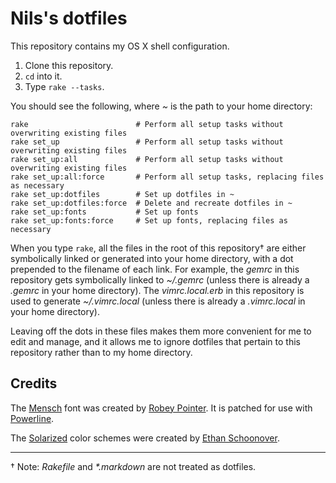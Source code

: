 Nils's dotfiles
===============

This repository contains my OS X shell configuration.

1. Clone this repository.
2. `cd` into it.
3. Type `rake --tasks`.

You should see the following, where _~_ is the path to your home directory:

    rake                        # Perform all setup tasks without overwriting existing files
    rake set_up                 # Perform all setup tasks without overwriting existing files
    rake set_up:all             # Perform all setup tasks without overwriting existing files
    rake set_up:all:force       # Perform all setup tasks, replacing files as necessary
    rake set_up:dotfiles        # Set up dotfiles in ~
    rake set_up:dotfiles:force  # Delete and recreate dotfiles in ~
    rake set_up:fonts           # Set up fonts
    rake set_up:fonts:force     # Set up fonts, replacing files as necessary

When you type `rake`, all the files in the root of this repository† are either
symbolically linked or generated into your home directory, with a dot prepended
to the filename of each link. For example, the _gemrc_ in this repository gets
symbolically linked to _~/.gemrc_ (unless there is already a _.gemrc_ in your
home directory). The _vimrc.local.erb_ in this repository is used to generate
_~/.vimrc.local_ (unless there is already a _.vimrc.local_ in your home
directory).

Leaving off the dots in these files makes them more convenient for me to edit
and manage, and it allows me to ignore dotfiles that pertain to this repository
rather than to my home directory.

Credits
-------

The
[Mensch](http://robey.lag.net/2010/06/21/mensch-font.html "Mensch, A Coding Font")
font was created by [Robey Pointer](http://robey.lag.net). It is patched for use
with [Powerline](http://github.com/Lokaltog/vim-powerline "Vim Powerline").

The [Solarized](http://ethanschoonover.com/solarized) color schemes were created
by [Ethan Schoonover](http://ethanschoonover.com).

----------------------------------------------------------------

† Note: _Rakefile_ and _*.markdown_ are not treated as dotfiles.
